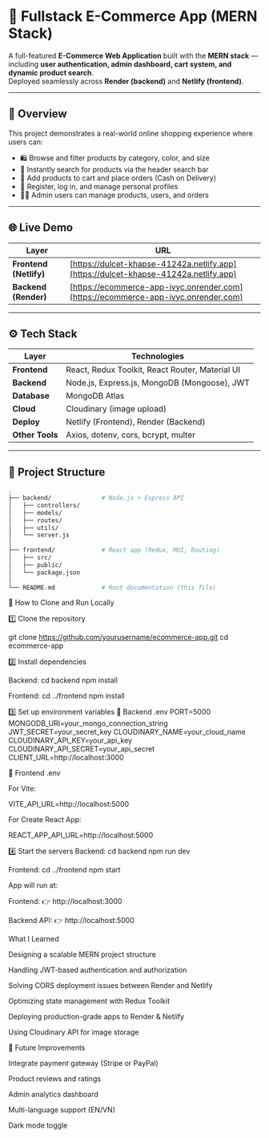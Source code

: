 # 🛒 Fullstack E-Commerce App (MERN Stack)

A full-featured **E-Commerce Web Application** built with the **MERN stack** — including **user authentication, admin dashboard, cart system, and dynamic product search**.  
Deployed seamlessly across **Render (backend)** and **Netlify (frontend)**.

---

## 🧭 Overview

This project demonstrates a real-world online shopping experience where users can:

- 🛍️ Browse and filter products by category, color, and size
- 🔎 Instantly search for products via the header search bar
- 🛒 Add products to cart and place orders (Cash on Delivery)
- 👤 Register, log in, and manage personal profiles
- 🧑‍💼 Admin users can manage products, users, and orders

---

## 🌐 Live Demo

| Layer                  | URL                                                                                  |
| ---------------------- | ------------------------------------------------------------------------------------ |
| **Frontend (Netlify)** | [https://dulcet-khapse-41242a.netlify.app](https://dulcet-khapse-41242a.netlify.app) |
| **Backend (Render)**   | [https://ecommerce-app-ivyc.onrender.com](https://ecommerce-app-ivyc.onrender.com)   |

---

## ⚙️ Tech Stack

| Layer           | Technologies                                    |
| --------------- | ----------------------------------------------- |
| **Frontend**    | React, Redux Toolkit, React Router, Material UI |
| **Backend**     | Node.js, Express.js, MongoDB (Mongoose), JWT    |
| **Database**    | MongoDB Atlas                                   |
| **Cloud**       | Cloudinary (image upload)                       |
| **Deploy**      | Netlify (Frontend), Render (Backend)            |
| **Other Tools** | Axios, dotenv, cors, bcrypt, multer             |

---

## 📂 Project Structure

```bash
.
├── backend/              # Node.js + Express API
│   ├── controllers/
│   ├── models/
│   ├── routes/
│   ├── utils/
│   └── server.js
│
├── frontend/             # React app (Redux, MUI, Routing)
│   ├── src/
│   ├── public/
│   └── package.json
│
└── README.md             # Root documentation (this file)
```

🚀 How to Clone and Run Locally

1️⃣ Clone the repository

git clone https://github.com/yourusername/ecommerce-app.git
cd ecommerce-app

2️⃣ Install dependencies

Backend:
cd backend
npm install

Frontend:
cd ../frontend
npm install

3️⃣ Set up environment variables
🧩 Backend .env
PORT=5000
MONGODB_URI=your_mongo_connection_string
JWT_SECRET=your_secret_key
CLOUDINARY_NAME=your_cloud_name
CLOUDINARY_API_KEY=your_api_key
CLOUDINARY_API_SECRET=your_api_secret
CLIENT_URL=http://localhost:3000

🧩 Frontend .env

For Vite:

VITE_API_URL=http://localhost:5000

For Create React App:

REACT_APP_API_URL=http://localhost:5000

4️⃣ Start the servers
Backend:
cd backend
npm run dev

Frontend:
cd ../frontend
npm start

App will run at:

Frontend: 👉 http://localhost:3000

Backend API: 👉 http://localhost:5000

What I Learned

Designing a scalable MERN project structure

Handling JWT-based authentication and authorization

Solving CORS deployment issues between Render and Netlify

Optimizing state management with Redux Toolkit

Deploying production-grade apps to Render & Netlify

Using Cloudinary API for image storage

🔮 Future Improvements

Integrate payment gateway (Stripe or PayPal)

Product reviews and ratings

Admin analytics dashboard

Multi-language support (EN/VN)

Dark mode toggle
